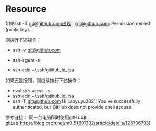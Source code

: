 # Resource

如果ssh -T git@github.com出现：git@github.com: Permission denied (publickey).

则执行下述操作：

- ssh -v git@github.com

- ssh-agent -s

- ssh-add ~/.ssh/github_id_rsa

如果还是报错，则继续执行下述操作：
- eval `ssh-agent -s`
- ssh-add ~/.ssh/github_id_rsa
- ssh -T git@github.com
Hi caoyuyu2021! You've successfully authenticated, but GitHub does not provide shell access.

参考链接：
同一台电脑同时使用gitHub和gitLab[https://blog.csdn.net/m0_51691302/article/details/125706793]
